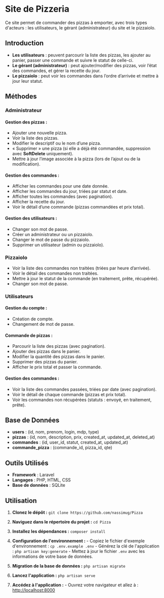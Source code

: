 # Site de Pizzeria

Ce site permet de commander des pizzas à emporter, avec trois types d'acteurs : les utilisateurs, le gérant (administrateur) du site et le pizzaiolo.

## Introduction

- **Les utilisateurs** : peuvent parcourir la liste des pizzas, les ajouter au panier, passer une commande et suivre le statut de celle-ci.
- **Le gérant (administrateur)** : peut ajouter/modifier des pizzas, voir l’état des commandes, et gérer la recette du jour.
- **Le pizzaiolo** : peut voir les commandes dans l’ordre d’arrivée et mettre à jour leur statut.

## Méthodes

### Administrateur

#### Gestion des pizzas :
- Ajouter une nouvelle pizza.
- Voir la liste des pizzas.
- Modifier le descriptif ou le nom d’une pizza.
- « Supprimer » une pizza (si elle a déjà été commandée, suppression avec **SoftDelete** uniquement).
- Mettre à jour l’image associée à la pizza (lors de l’ajout ou de la modification).

#### Gestion des commandes :
- Afficher les commandes pour une date donnée.
- Afficher les commandes du jour, triées par statut et date.
- Afficher toutes les commandes (avec pagination).
- Afficher la recette du jour.
- Voir le détail d’une commande (pizzas commandées et prix total).

#### Gestion des utilisateurs :
- Changer son mot de passe.
- Créer un administrateur ou un pizzaiolo.
- Changer le mot de passe du pizzaiolo.
- Supprimer un utilisateur (admin ou pizzaiolo).

### Pizzaiolo

- Voir la liste des commandes non traitées (triées par heure d’arrivée).
- Voir le détail des commandes non traitées.
- Mettre à jour le statut de la commande (en traitement, prête, récupérée).
- Changer son mot de passe.

### Utilisateurs

#### Gestion du compte :
- Création de compte.
- Changement de mot de passe.

#### Commande de pizzas :
- Parcourir la liste des pizzas (avec pagination).
- Ajouter des pizzas dans le panier.
- Modifier la quantité des pizzas dans le panier.
- Supprimer des pizzas du panier.
- Afficher le prix total et passer la commande.

#### Gestion des commandes :
- Voir la liste des commandes passées, triées par date (avec pagination).
- Voir le détail de chaque commande (pizzas et prix total).
- Voir les commandes non récupérées (statuts : envoyé, en traitement, prête).

## Base de Données

- **users** : (id, nom, prenom, login, mdp, type)
- **pizzas** : (id, nom, description, prix, created_at, updated_at, deleted_at)
- **commandes** : (id, user_id, statut, created_at, updated_at)
- **commande_pizza** : (commande_id, pizza_id, qte)

## Outils Utilisés

- **Framework** : Laravel
- **Langages** : PHP, HTML, CSS
- **Base de données** : SQLite

## Utilisation

1. **Clonez le dépôt :** `git clone https://github.com/nassimug/Pizza`

2. **Naviguez dans le répertoire du projet :** `cd Pizza`

3. **Installez les dépendances :** `composer install`

4. **Configuration de l'environnement :** - Copiez le fichier d'exemple d'environnement : `cp .env.example .env` - Générez la clé de l'application : `php artisan key:generate` - Mettez à jour le fichier `.env` avec les informations de votre base de données.

5. **Migration de la base de données :** `php artisan migrate`

6. **Lancez l'application :** `php artisan serve`

7. **Accédez à l'application :** - Ouvrez votre navigateur et allez à : [http://localhost:8000](http://localhost:8000)


